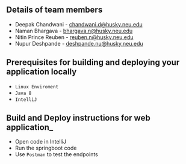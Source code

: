 ## Details of team members

* Deepak Chandwani - chandwani.d@husky.neu.edu
* Naman Bhargava - bhargava.n@husky.neu.edu
* Nitin Prince Reuben - reuben.n@husky.neu.edu
* Nupur Deshpande - deshpande.nu@husky.neu.edu

## Prerequisites for building and deploying your application locally

* `Linux Enviroment`
* `Java 8`
* `IntelliJ`

## Build and Deploy instructions for web application_

* Open code in IntelliJ
* Run the springboot code
* Use `Postman` to test the endpoints
